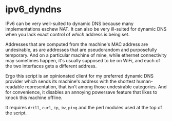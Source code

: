# ipv6_dyndns

IPv6 can be very well-suited to dynamic DNS because many implementations eschew NAT. It can also be very ill-suited for dynamic DNS when you lack exact control of _which_ address is being set.

Addresses that are computed from the machine's MAC address are undesirable, as are addresses that are pseudorandom and purposefully temporary. And on a particular machine of mine, while ethernet connectivity may sometimes happen, it's usually supposed to be on WiFi, and each of the two interfaces gets a different address.

Ergo this script is an opinionated client for my preferred dynamic DNS provider which sends its machine's address with the shortest human-readable representation, that isn't among those undesirable categories. And for convenience, it disables an annoying powersave feature that likes to knock this machine offline.

It requires `drill`, `curl`, `ip`, `iw`, `ping` and the perl modules used at the top of the script.
